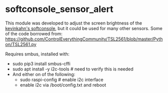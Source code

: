 # softconsole_sensor_alert
This module was developed to adjust the screen brightness of the [kevinkahn's softconsole](https://github.com/kevinkahn/softconsole), but it could be used for many other sensors.
Some of the code borrowed from: https://github.com/ControlEverythingCommunity/TSL2561/blob/master/Python/TSL2561.py

Requires smbus, installed with:
- sudo pip3 install smbus-cffi
- sudo apt install -y i2c-tools  # need to verify this is needed
- And either on of the following:
	- sudo raspi-config # enable i2c interface
	- enable i2c via /boot/config.txt and reboot
